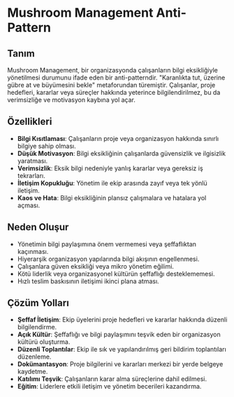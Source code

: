 # Mushroom Management Anti-Pattern

## Tanım
Mushroom Management, bir organizasyonda çalışanların bilgi eksikliğiyle yönetilmesi durumunu ifade eden bir anti-patterndir. "Karanlıkta tut, üzerine gübre at ve büyümesini bekle" metaforundan türemiştir. Çalışanlar, proje hedefleri, kararlar veya süreçler hakkında yeterince bilgilendirilmez, bu da verimsizliğe ve motivasyon kaybına yol açar.

## Özellikleri
- **Bilgi Kısıtlaması**: Çalışanların proje veya organizasyon hakkında sınırlı bilgiye sahip olması.
- **Düşük Motivasyon**: Bilgi eksikliğinin çalışanlarda güvensizlik ve ilgisizlik yaratması.
- **Verimsizlik**: Eksik bilgi nedeniyle yanlış kararlar veya gereksiz iş tekrarları.
- **İletişim Kopukluğu**: Yönetim ile ekip arasında zayıf veya tek yönlü iletişim.
- **Kaos ve Hata**: Bilgi eksikliğinin plansız çalışmalara ve hatalara yol açması.

## Neden Oluşur
- Yönetimin bilgi paylaşımına önem vermemesi veya şeffaflıktan kaçınması.
- Hiyerarşik organizasyon yapılarında bilgi akışının engellenmesi.
- Çalışanlara güven eksikliği veya mikro yönetim eğilimi.
- Kötü liderlik veya organizasyonel kültürün şeffaflığı desteklememesi.
- Hızlı teslim baskısının iletişimi ikinci plana atması.

## Çözüm Yolları
- **Şeffaf İletişim**: Ekip üyelerini proje hedefleri ve kararlar hakkında düzenli bilgilendirme.
- **Açık Kültür**: Şeffaflığı ve bilgi paylaşımını teşvik eden bir organizasyon kültürü oluşturma.
- **Düzenli Toplantılar**: Ekip ile sık ve yapılandırılmış geri bildirim toplantıları düzenleme.
- **Dokümantasyon**: Proje bilgilerini ve kararları merkezi bir yerde belgeye kaydetme.
- **Katılımı Teşvik**: Çalışanların karar alma süreçlerine dahil edilmesi.
- **Eğitim**: Liderlere etkili iletişim ve yönetim becerileri kazandırma.